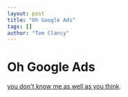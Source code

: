 ```yaml
---
layout: post
title: "Oh Google Ads"
tags: []
author: "Tom Clancy"
---
```


# Oh Google Ads

<a href="http://www.raredvdclassics.com/huggabunchdvd.html" target="_blank">you don't know me as well as you think</a>.
